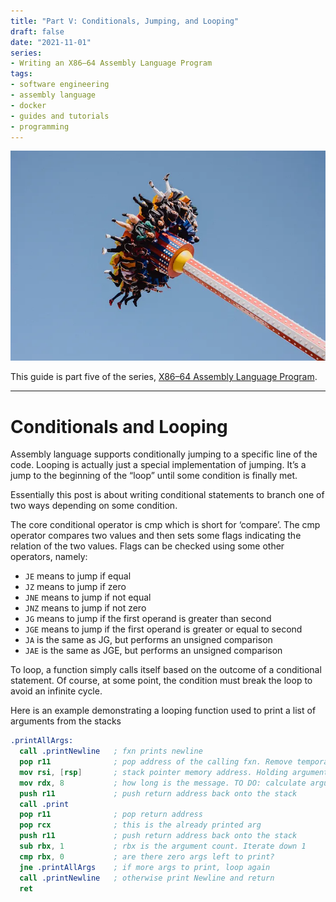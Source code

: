 ```yaml
---
title: "Part V: Conditionals, Jumping, and Looping"
draft: false
date: "2021-11-01"
series: 
- Writing an X86–64 Assembly Language Program
tags:
- software engineering
- assembly language
- docker
- guides and tutorials
- programming
---
```


![](fun-ride.webp)

This guide is part five of the series, [X86–64 Assembly Language Program](https://tonycodes.com/blog/series/writing-an-x8664-assembly-language-program/).

---

# Conditionals and Looping
Assembly language supports conditionally jumping to a specific line of the code. Looping is actually just a special implementation of jumping. It’s a jump to the beginning of the “loop” until some condition is finally met.

Essentially this post is about writing conditional statements to branch one of two ways depending on some condition.

The core conditional operator is cmp which is short for ‘compare’. The cmp operator compares two values and then sets some flags indicating the relation of the two values. Flags can be checked using some other operators, namely:

- `JE` means to jump if equal
- `JZ` means to jump if zero
- `JNE` means to jump if not equal
- `JNZ` means to jump if not zero
- `JG` means to jump if the first operand is greater than second
- `JGE` means to jump if the first operand is greater or equal to second
- `JA` is the same as JG, but performs an unsigned comparison
- `JAE` is the same as JGE, but performs an unsigned comparison

To loop, a function simply calls itself based on the outcome of a conditional statement. Of course, at some point, the condition must break the loop to avoid an infinite cycle.

Here is an example demonstrating a looping function used to print a list of arguments from the stacks

```nasm
.printAllArgs:
  call .printNewline   ; fxn prints newline
  pop r11              ; pop address of the calling fxn. Remove temporarily
  mov rsi, [rsp]       ; stack pointer memory address. Holding argument to print. 
  mov rdx, 8           ; how long is the message. TO DO: calculate argument length
  push r11             ; push return address back onto the stack
  call .print
  pop r11              ; pop return address
  pop rcx              ; this is the already printed arg
  push r11             ; push return address back onto the stack
  sub rbx, 1           ; rbx is the argument count. Iterate down 1
  cmp rbx, 0           ; are there zero args left to print? 
  jne .printAllArgs    ; if more args to print, loop again
  call .printNewline   ; otherwise print Newline and return
  ret
```